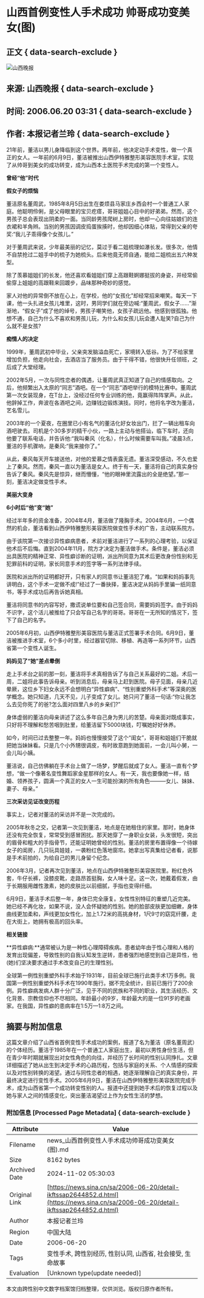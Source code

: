 # 山西首例变性人手术成功 帅哥成功变美女(图)

## 正文 { data-search-exclude }


![山西晚报](https://n.sinaimg.cn/sinakd10200/360/w180h180/20221208/b0d8-cbd48563dc9d8c31bb0b7bd26c8cd1ed.jpg)

## 来源: 山西晚报 { data-search-exclude }
## 时间: 2006.06.20 03:31 { data-search-exclude }
## 作者: 本报记者兰玲 { data-search-exclude }

21年前，董洁以男儿身降临到这个世界。两年前，他决定动手术变性，做一个真正的女人。一年前的6月9日，董洁被推出山西伊特雅整形美容医院手术室，实现了从帅哥到美女的成功转变，成为山西本土医院手术完成的第一个变性人。

**曾经“他”时代**

**假女子的烦恼**

董洁原名董周武，1985年8月5日出生在娄烦县马家庄乡西会村一个普通工人家庭。他聪明伶俐，是父母眼里的宝贝疙瘩，哥哥姐姐心目中的好弟弟。然而，这个男孩子总会表现出阴柔的一面。当同龄男孩爬树上房时，他却一心向往姑娘们的连衣裙和羊角辫。当别的男孩因调皮捣蛋挨揍时，他却因细心体贴，常得到父亲的夸奖:“我儿子乖得像个女孩儿。”

对于董周武来说，少年最美丽的记忆，莫过于看二姐梳理如瀑长发。很多次，他情不自禁抢过二姐手中的梳子为她梳头。后来他竟无师自通，能给二姐梳出五六种发型。

除了羡慕姐姐们的长发，他还喜欢看姐姐们穿上高跟鞋婀娜挺拔的身姿，并经常偷偷穿上姐姐的高跟鞋来回踱步，品味那种奇妙的感觉。

家人对他的异常倒不放在心上，在学校，他的“女孩化”却经常招来嘲笑。每天一下课，他一头扎进女孩儿堆里，这时，男同学们就在旁边喊:“董周武，假女子……”渐渐地，“假女子”成了他的绰号，男孩子嘲笑他，女孩子疏远他。他感到很孤独。他想不通，自己为什么不喜欢和男孩儿玩，为什么和女孩儿玩会遭人耻笑?自己为什么就不是女孩?

**痴情人的决定**

1999年，董周武初中毕业，父亲突发脑溢血死亡，家境转入低谷。为了不给家里增加负担，他走向社会，去酒店当了服务员。由于干得不错，他很快升任领班，之后成了大堂经理。

2002年5月，一次与同性恋者的偶遇，让董周武真正知道了自己的情感取向。之后，他频繁出入太原的“同志”酒吧。在一个“同志”酒吧举行的模特比赛中。董周武第一次女装现身，在T台上，没经过任何专业训练的他，竟赢得阵阵掌声。从此，他辞掉工作，奔波在各酒吧之间，边赚钱边锻炼演技。同时，他将名字改为董洁，艺名雪儿。

2003年的一个夏夜，在圈里已小有名气的董洁化好女妆出门，拦了一辆出租车向酒吧驶去。司机是个30多岁的精干小伙，一路上主动与他搭讪，临下车时，还向他要了联系电话，并告诉他:“我叫秦风（化名），什么时候需要车叫我。”凌晨3点，董洁的手机骤响，是秦风:“我来接你了。”

从此，秦风每天开车接送他，对他的爱慕之情表露无遗。董洁深受感动，不久也爱上了秦风。然而，秦风一直以为董洁是女人。终于有一天，董洁将自己的真实身份告诉了秦风。秦风先是惊异，继而懵懂，“他的眼神里流露出的全是绝望。”那一刻，董洁决定做变性手术。

**美丽大变身**

**6小时后“他”变“她”**

经过半年多的资金准备，2004年4月，董洁做了隆胸手术。2004年6月，一个偶然的机会，董洁看到山西伊特雅整形美容医院做变性手术的广告，主动联系院方。

由于该院第一次接诊异性癖病患者，术前对董洁进行了一系列的心理考验，以保证他术后不后悔。直到2004年11月，院方才决定为董洁做手术。条件是，董洁必须出具医院的精神正常、异性癖诊断的证明，派出所同意为其术后更改身份性别和无犯罪前科的证明，家长同意手术的签字等一系列法律手续。

医院和派出所的证明都好开，只有家人的同意书让董洁犯了难。“如果和妈妈事先讲明白，这个手术一定做不成!”经过了一番抉择，董洁决定从妈妈手里骗一纸同意书，等手术成功后再告诉她真相。

董洁将同意书的内容写好，撒谎说单位要和自己签合同，需要妈妈签字。由于妈妈不识字，这个活儿被推给了只会写自己名字的哥哥。哥哥在一无所知的情况下，签下了自己的名字。

2005年6月初，山西伊特雅整形美容医院与董洁正式签署手术合同。6月9日，董洁被推进手术室，6个多小时里，经过器官切除、移植、再造等一系列环节，山西省第一个变性人诞生。

**妈妈见了“她”差点晕倒**

走上手术台之前的那一刻，董洁将手术真相告诉了与自己关系最好的二姐。术后一周，二姐将此事告诉母亲。听到消息后，母亲马上赶到医院。母子见面，母亲几近晕厥，这位乡下妇女永远不会想明白“异性癖病”、“性别重塑外科手术”等深奥的医学概念。她只知道，几天不见，儿子变成了女儿。她只问了董洁一句话:“你让我怎么去见你死了的爸?怎么面对四里八乡的乡亲们?”

身体虚弱的董洁向母亲讲述了这么多年自己身为男儿的苦楚。母亲面对既成事实，只好将不理解和愁苦咽到肚里，给董洁留下5000块钱，叮嘱她好好休养。

如今，时间已过去整整一年。妈妈也慢慢接受了这个“闺女”，哥哥和姐姐们干脆就把她当妹妹看。只是几个小外甥很调皮，有时故意跑到她面前，一会儿叫小舅，一会儿叫小姨。

董洁说，自己仿佛躺在手术台上做了一场梦，梦醒后就成了女人。董洁一直有个梦想，“做一个像著名变性舞蹈家金星那样的女人。有一天，我也要像她一样，结婚、领养孩子，圆满一个真正的女人一生可能扮演的所有角色———女儿、妹妹、妻子、母亲。”

**三次采访见证改变历程**

事实上，记者对董洁的采访并不是一次完成的。

2005年秋冬之交，记者第一次见到董洁，地点是在她租住的家里。那时，她身体还没有完全恢复，常常受到感冒困扰。那天她穿了一身职业女装，头发很短，突出的眉骨和粗大的手指骨节，还能证明她曾经的性别。董洁的房里布置得像一个待嫁女子的闺房，几只玩具娃娃，一袭粉红色落地窗帘。她拿出写真集给记者看，说那是手术前拍的，为给自己的男儿身留个纪念。

2006年3月，记者再次见到董洁，地点在山西伊特雅整形美容医院里。粉红色外套，牛仔长裤，没膝皮靴，走路昂首挺胸，女人味十足。这一次，她戴着假发，由于长期服用雌性激素，她的皮肤比以前细腻，手指也变得纤细。

6月9日，董洁手术后整一年，身体已完全康复。女性性别特征的重塑几近完美。她已经不再化妆，如果不说，没人会怀疑她的性别。她的脸部皮肤更加细嫩，身体曲线更加柔和，声线更加女性化，加上1.72米的高挑身材，1尺9寸的窈窕纤腰，走在大街上，她拥有极高的回头率。

**相关链接**

**异性癖病:**通常被认为是一种性心理障碍疾病。患者幼年由于性心理和人格的发育出现偏差，导致性别的自我认知发生逆转，患者强烈地感觉到自己是异性，他(她)们坚决要求通过手术改变自己的生理性别。

全球第一例性别重塑外科手术始于1931年，目前全球已施行此类手术1万多例。我国第一例性别重塑外科手术在1990年施行。据不完全统计，目前已施行了200余例。异性癖病发病人群十分广泛，见于不同的民族和不同的职业，其生活经历、文化背景、宗教信仰也不尽相同。年龄最小的9岁，年龄最大的是一位91岁的老画家。在我国，异性癖的患病率在1:5万—1:8万之间。

## 摘要与附加信息

<!-- tcd_abstract -->
这篇文章介绍了山西省首例变性手术成功的案例，报道了名为董洁（原名董周武）的个体经历。董洁于1985年在一个普通工人家庭出生，最初以男性身份生活，但在青少年时期就展现出对女性角色的向往，并经历了长时间的性别认同挣扎。文章详细描述了她从出生到决定手术的心路历程，包括与家庭的关系、个人情感的探索以及对性别转换的渴望。通过与同性恋者的相遇，她逐渐理解自己的真实身份，并最终决定进行变性手术。2005年6月9日，董洁在山西伊特雅整形美容医院完成手术，成为山西省第一个成功转变性别的人。报道中还提到她手术后的恢复过程以及她与家人之间的情感变化，突出董洁渴望过上作为女性生活的梦想。
<!-- tcd_abstract_end -->

### 附加信息 [Processed Page Metadata] { data-search-exclude }

| Attribute       | Value                                  |
|-----------------|----------------------------------------|
| Filename        | news_山西首例变性人手术成功帅哥成功变美女(图).md                             |
| Size            | 8162 bytes                           |
| Archived Date   | 2024-11-02 05:30:03                             |
| Original Link   | [https://news.sina.cn/sa/2006-06-20/detail-ikftssap2644852.d.html](https://news.sina.cn/sa/2006-06-20/detail-ikftssap2644852.d.html)                       |
| Author          | 本报记者兰玲                               |
| Region          | 中国大陆                               |
| Date            | 2006-06-20                                 |
| Tags            | 变性手术, 跨性别经历, 性别认同, 山西省, 社会接受, 生命故事                                 |
| Evaluation            | [Unknown type(update needed)]                                 |
<!-- tcd_table_end -->

本文由跨性别中文数字档案馆归档整理，仅供浏览。版权归原作者所有。
